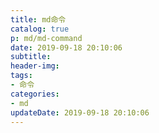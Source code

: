 ```yaml
---
title: md命令
catalog: true
p: md/md-command
date: 2019-09-18 20:10:06
subtitle:
header-img:
tags:
- 命令
categories:
- md
updateDate: 2019-09-18 20:10:06
---
```

